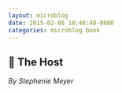 ```yaml
---
layout: microblog
date: 2015-02-08 18:48:48-0800
categories: microblog book
---
```

## 📖 The Host
*By Stephenie Meyer*